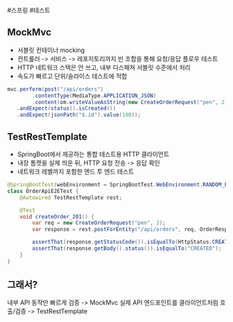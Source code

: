 #스프링 #테스트 

## MockMvc
- 서블릿 컨테이너 mocking
- 컨트롤러 -> 서비스 -> 레포지토리까지 빈 조합을 통해 요청/응답 플로우 테스트
- HTTP 네트워크 스택은 안 쓰고, 내부 디스패쳐 서블릿 수준에서 처리
- 속도가 빠르고 단위/슬라이스 테스트에 적합

```java
mvc.perform(post("/api/orders")
        .contentType(MediaType.APPLICATION_JSON)
        .content(om.writeValueAsString(new CreateOrderRequest("pen", 2))))
   .andExpect(status().isCreated())
   .andExpect(jsonPath("$.id").value(100));
```

## TestRestTemplate
- SpringBoot에서 제공하는 통합 테스트용 HTTP 클라이언트
- 내장 톰캣을 실제 띄운 뒤, HTTP 요청 전송 -> 응답 확인
- 네트워크 레벨까지 포함한 엔드 투 엔드 테스트

```java
@SpringBootTest(webEnvironment = SpringBootTest.WebEnvironment.RANDOM_PORT)
class OrderApiE2ETest {
    @Autowired TestRestTemplate rest;

    @Test
    void createOrder_201() {
        var req = new CreateOrderRequest("pen", 2);
        var response = rest.postForEntity("/api/orders", req, OrderResponse.class);

        assertThat(response.getStatusCode()).isEqualTo(HttpStatus.CREATED);
        assertThat(response.getBody().status()).isEqualTo("CREATED");
    }
}
```

## 그래서?

내부 API 동작만 빠르게 검증 -> MockMvc
실제 API 엔드포인트를 클라이언트처럼 호출/검증 -> TestRestTemplate